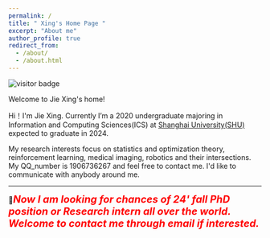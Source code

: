 ```yaml
---
permalink: /
title: " Xing's Home Page "
excerpt: "About me"
author_profile: true
redirect_from: 
  - /about/
  - /about.html
---
```


![visitor badge](https://visitor-badge.laobi.icu/badge?page_id=jxing0831.github.io&left_text=My%20HomePage%20Visitors)

Welcome to Jie Xing's home!

Hi！I'm Jie Xing.
Currently I’m a 2020 undergraduate majoring in Information and Computing Sciences(ICS) at [Shanghai University(SHU)](https://en.shu.edu.cn/) <!--as well as minoring in Wise Information Technology of Medical in [Shanghai Jiao Tong University(SJTU)](https://en.sjtu.edu.cn/),--> expected to graduate in 2024. 

My research interests focus on statistics and optimization theory, reinforcement learning, medical imaging, robotics and their intersections. My QQ_number is 1906736267 and feel free to contact me. I'd like to communicate with anybody around me.

------

<!--
<b><font size=4 color=red >Now I'm looking for a 24 fall PhD position! Welcome to contact me!</font></b> 
-->


🔔<span style="color: red; font-weight: bold; font-style: italic; font-size: 20px">Now I am looking for chances of 24' fall PhD position or Research intern all over the world. Welcome to contact me through email if interested.</span>

